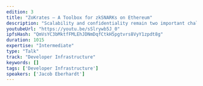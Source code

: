 ```yaml
---
edition: 3
title: "ZoKrates – A Toolbox for zkSNARKs on Ethereum"
description: "Scalability and confidentiality remain two important challenges in the context of the Ethereum Blockchain. zkSNARKs promise to address these challenges, but they are notoriously complex and hard to use. To help bridge the gap between theory and practice, this talk will introduce ZoKrates: a toolbox for zkSNARKs on Ethereum, making zkSNARKS easier to use. This talk elaborates on the vision, features and design of ZoKrates as well as future steps."
youtubeUrl: "https://youtu.be/sSlrywb5J_0"
ipfsHash: "QmVsYC3bMktfFMLEhJDNmDqfCtkH5pgtvrs8VyY1zpdt8g"
duration: 1015
expertise: "Intermediate"
type: "Talk"
track: "Developer Infrastructure"
keywords: []
tags: ['Developer Infrastructure']
speakers: ['Jacob Eberhardt']
---
```

